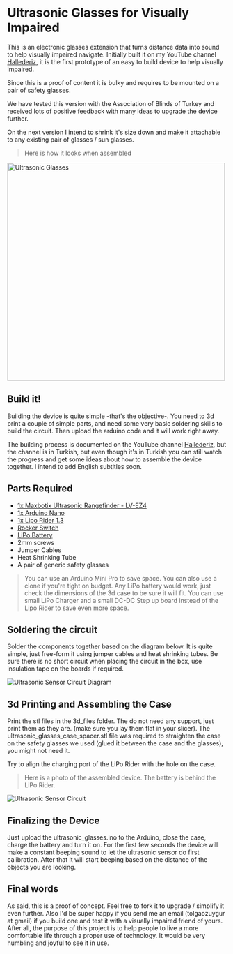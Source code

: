 # Ultrasonic Glasses for Visually Impaired
This is an electronic glasses extension that turns distance data into sound to help visually impaired navigate. Initially built it on my YouTube channel <a href="https://www.youtube.com/channel/UCMPCc9hZ-YBZkEon9tzESVA" target="_blank">Hallederiz</a>, it is the first prototype of an easy to build device to help visually impaired. 

Since this is a proof of content it is bulky and requires to be mounted on a pair of safety glasses.

We have tested this version with the Association of Blinds of Turkey and received lots of positive feedback with many ideas to upgrade the device further.

On the next version I intend to shrink it's size down and make it attachable to any existing pair of glasses / sun glasses. 

> Here is how it looks when assembled

<img src="https://github.com/tolgaozuygur/ultrasonic_glasses/blob/master/ultrasonic_glasses_photo.jpg" title="Ultrasonic Glasses" alt="Ultrasonic Glasses" width="500">

## Build it!
Building the device is quite simple -that's the objective-. You need to 3d print a couple of simple parts, and need some very basic soldering skills to build the circuit. Then upload the arduino code and it will work right away.

The building process is documented on the YouTube channel <a href="https://www.youtube.com/channel/UCMPCc9hZ-YBZkEon9tzESVA" target="_blank">Hallederiz</a>, but the channel is in Turkish, but even though it's in Turkish you can still watch the progress and get some ideas about how to assemble the device together. I intend to add English subtitles soon.

## Parts Required
- <a href="https://www.adafruit.com/product/982" target="_blank">1x Maxbotix Ultrasonic Rangefinder - LV-EZ4</a>
- <a href="https://store.arduino.cc/usa/arduino-nano" target="_blank">1x Arduino Nano</a>
- <a href="https://www.seeedstudio.com/Lipo-Rider-v1-3-p-2403.html" target="_blank">1x Lipo Rider 1.3</a>
- <a href="https://www.e-switch.com/product-catalog/rocker/product-lines/ra8-series-power-rocker-switch#.XOM_lcgzaUk" target="_blank">Rocker Switch</a>
- <a href="https://www.adafruit.com/product/258" target="_blank">LiPo Battery</a>
- 2mm screws
- Jumper Cables 
- Heat Shrinking Tube
- A pair of generic safety glasses

> You can use an Arduino Mini Pro to save space. You can also use a clone if you're tight on budget.
> Any LiPo battery would work, just check the dimensions of the 3d case to be sure it will fit.
> You can use small LiPo Charger and a small DC-DC Step up board instead of the Lipo Rider to save even more space.

## Soldering the circuit
Solder the components together based on the diagram below. It is quite simple, just free-form it using jumper cables and heat shrinking tubes. Be sure there is no short circuit when placing the circuit in the box, use insulation tape on the boards if required.

<img src="https://github.com/tolgaozuygur/ultrasonic_glasses/blob/master/visually_impaired_sensor_circuit_bb.png" title="Ultrasonic Sensor Circuit Diagram" alt="Ultrasonic Sensor Circuit Diagram">

## 3d Printing and Assembling the Case
Print the stl files in the 3d_files folder. The do not need any support, just print them as they are. (make sure you lay them flat in your slicer). The ultrasonic_glasses_case_spacer.stl file was required to straighten the case on the safety glasses we used (glued it between the case and the glasses), you might not need it. 

Try to align the charging port of the LiPo Rider with the hole on the case. 

>Here is a photo of the assembled device. The battery is behind the LiPo Rider.

<img src="https://github.com/tolgaozuygur/ultrasonic_glasses/blob/master/ultrasonic_glasses_circuit_photo.jpg" title="Ultrasonic Sensor Circuit" alt="Ultrasonic Sensor Circuit">

## Finalizing the Device
Just upload the ultrasonic_glasses.ino to the Arduino, close the case, charge the battery and turn it on. For the first few seconds the device will make a constant beeping sound to let the ultrasonic sensor do first calibration. After that it will start beeping based on the distance of the objects you are looking. 

## Final words
As said, this is a proof of concept. Feel free to fork it to upgrade / simplify it even further. Also I'd be super happy if you send me an email (tolgaozuygur at gmail) if you build one and test it with a visually impaired friend of yours. After all, the purpose of this project is to help people to live a more comfortable life through a proper use of technology. It would be very humbling and joyful to see it in use.

